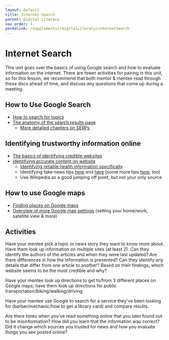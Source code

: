 ```yaml
---
layout: default
title: Internet Search
parent: Digital Literacy
nav_order: 3
permalink: /supplemental/digitalLiteracy/internetSearch
---
```


# Internet Search

This unit goes over the basics of using Google search and how to evaluate information on the internet. There are fewer activities for pairing in this unit, so for this lesson, we recommend that both mentor & mentee read through these docs ahead of time, and discuss any questions that come up during a meeting.

## How to Use Google Search

- [How to search for topics](https://support.google.com/websearch/answer/134479?hl=en)
- [The anatomy of the search results page](https://blog.reputationx.com/anatomy-of-search-results)
  - [More detailed chapters on SERPs](https://www.advancedwebranking.com/serp/)

## Identifying trustworthy information online

- [The basics of identifying credible websites](https://www.usg.edu/galileo/skills/unit07/internet07_08.phtml)
- [Identifying accurate content on website](https://www.library.georgetown.edu/tutorials/research-guides/evaluating-internet-content)
  - [Identifying reliable health information specifically](http://agerrtc.washington.edu/info/factsheets/internet)
  - Identifying fake news tips [here](https://guides.lib.uconn.edu/fakenews/whatandhowtocheckfakenews) and [here](https://www.mindtools.com/pages/article/fake-news.htm) (some more tips [here](https://www.npr.org/sections/alltechconsidered/2016/12/05/503581220/fake-or-real-how-to-self-check-the-news-and-get-the-facts), too)
  - Use Wikipedia as a good jumping off point, but not your only source

## How to use Google maps

- [Finding places on Google maps](https://support.google.com/maps/answer/3092445)
- [Overview of more Google map settings](https://support.google.com/maps/answer/144349?hl=en) (setting your home/work, satellite view & more)

## Activities

Have your mentee pick a topic or news story they want to know more about. Have them look up information on multiple sites (at least 2). Can they identify the authors of the articles and when they were last updated? Are there differences in how the information is presented? Can they identify any details that differ from one article to another? Based on their findings, which website seems to be the most credible and why?

Have your mentee look up directions to get to/from 3 different places on Google maps; have them look up directions for public transportation/biking/walking/driving.

Have your mentee use Google to search for a service they've been looking for (barber/mechanic/how to get a library card) and compare results.

Are there times when you've read something online that you later found out to be misinformation? How did you learn that the information was correct? Did it change which sources you trusted for news and how you evaluate things you see posted online?
